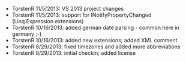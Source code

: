 
* TorstenR  11/5/2013: VS 2013 project changes
* TorstenR  11/5/2013: support for INotifyPropertyChanged (Linq.Expression extensions)
* TorstenR 10/16/2013: added german date parsing - common here in germany ;-) 
* TorstenR 10/16/2013: added new extensions; added XML comment
* TorstenR  8/29/2013: fixed timezones and added more abbreviations
* TorstenR  8/29/2013: initial checkin; added license

 